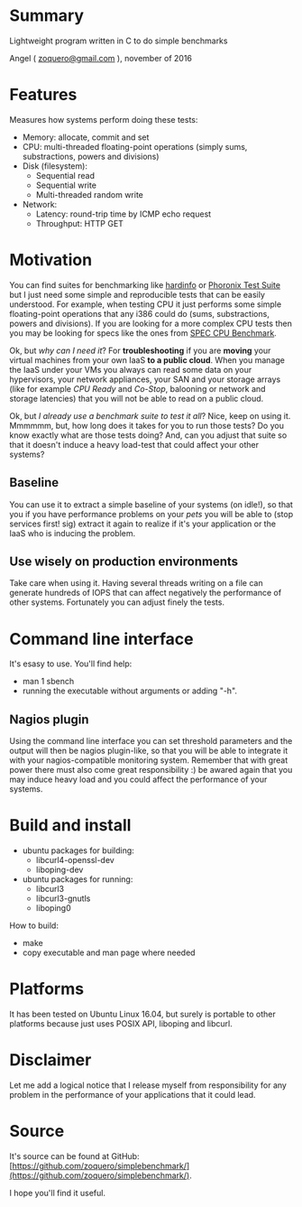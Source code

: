 # Summary
Lightweight program written in C to do simple benchmarks

Angel ( zoquero@gmail.com ), november of 2016

# Features

Measures how systems perform doing these tests:

* Memory: allocate, commit and set
* CPU: multi-threaded floating-point operations (simply sums, substractions, powers and divisions)
* Disk (filesystem):
    * Sequential read
    * Sequential write
    * Multi-threaded random write
* Network:
    * Latency: round-trip time by ICMP echo request 
    * Throughput: HTTP GET

# Motivation
You can find suites for benchmarking like [hardinfo](https://github.com/lpereira/hardinfo/) or [Phoronix Test Suite](http://www.phoronix-test-suite.com/) but I just need some simple and reproducible tests that can be easily understood. For example, when testing CPU it just performs some simple floating-point operations that any i386 could do (sums, substractions, powers and divisions). If you are looking for a more complex CPU tests then you may be looking for specs like the ones from [SPEC CPU Benchmark](https://www.spec.org/cpu/).

Ok, but *why can I need it*? For **troubleshooting** if you are **moving** your virtual machines from your own IaaS **to a public cloud**. When you manage the IaaS under your VMs you always can read some data on your hypervisors, your network appliances, your SAN and your storage arrays (like for example *CPU Ready* and *Co-Stop*, balooning or network and storage latencies) that you will not be able to read on a public cloud.

Ok, but *I already use a benchmark suite to test it all*? Nice, keep on using it. Mmmmmm, but, how long does it takes for you to run those tests? Do you know exactly what are those tests doing? And, can you adjust that suite so that it doesn't induce a heavy load-test that could affect your other systems?

## Baseline
You can use it to extract a simple baseline of your systems (on idle!), so that you if you have performance problems on your *pets* you will be able to (stop services first! sig) extract it again to realize if it's your application or the IaaS who is inducing the problem.

## Use wisely on production environments
Take care when using it. Having several threads writing on a file can generate hundreds of IOPS that can affect negatively the performance of other systems. Fortunately you can adjust finely the tests.

# Command line interface 
It's esasy to use. You'll find help:
* man 1 sbench
* running the executable without arguments or adding "-h".

## Nagios plugin
Using the command line interface you can set threshold parameters and the output will then be nagios plugin-like, so that you will be able to integrate it with your nagios-compatible monitoring system. Remember that with great power there must also come great responsibility :) be awared again that you may induce heavy load and you could affect the performance of your systems.

# Build and install

* ubuntu packages for building: 
    * libcurl4-openssl-dev
    * liboping-dev
* ubuntu packages for running: 
    * libcurl3
    * libcurl3-gnutls
    * liboping0

How to build:
* make
* copy executable and man page where needed

# Platforms
It has been tested on Ubuntu Linux 16.04, but surely is portable to other platforms because just uses POSIX API, liboping and libcurl.

# Disclaimer
Let me add a logical notice that I release myself from responsibility for any problem in the performance of your applications that it could lead.

# Source
It's source can be found at GitHub: [https://github.com/zoquero/simplebenchmark/](https://github.com/zoquero/simplebenchmark/).

I hope you'll find it useful.

